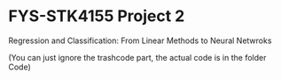 # FYS-STK4155 Project 2

Regression and Classification: From Linear Methods to Neural Netwroks

(You can just ignore the trashcode part, the actual code is in the folder Code)
